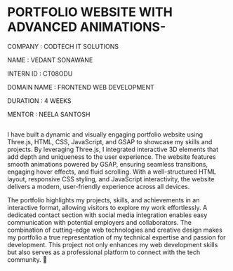 # PORTFOLIO WEBSITE WITH ADVANCED ANIMATIONS-

COMPANY :  CODTECH IT SOLUTIONS

NAME : VEDANT SONAWANE

INTERN ID : CT08ODU

DOMAIN NAME : FRONTEND WEB DEVELOPMENT

DURATION : 4 WEEKS 

MENTOR : NEELA SANTOSH


##  
I have built a dynamic and visually engaging portfolio website using Three.js, HTML, CSS, JavaScript, and GSAP to showcase my skills and projects. By leveraging Three.js, I integrated interactive 3D elements that add depth and uniqueness to the user experience. The website features smooth animations powered by GSAP, ensuring seamless transitions, engaging hover effects, and fluid scrolling. With a well-structured HTML layout, responsive CSS styling, and JavaScript interactivity, the website delivers a modern, user-friendly experience across all devices.

The portfolio highlights my projects, skills, and achievements in an interactive format, allowing visitors to explore my work effortlessly. A dedicated contact section with social media integration enables easy communication with potential employers and collaborators. The combination of cutting-edge web technologies and creative design makes my portfolio a true representation of my technical expertise and passion for development. This project not only enhances my web development skills but also serves as a professional platform to connect with the tech community. 🚀
